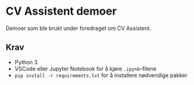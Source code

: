 # CV Assistent demoer

Demoer som ble brukt under foredraget om CV Assistent.

## Krav

- Python 3
- VSCode eller Jupyter Notebook for å kjøre `.ipynb`-filene
- `pip install -r requirements.txt` for å installere nødvendige pakker
